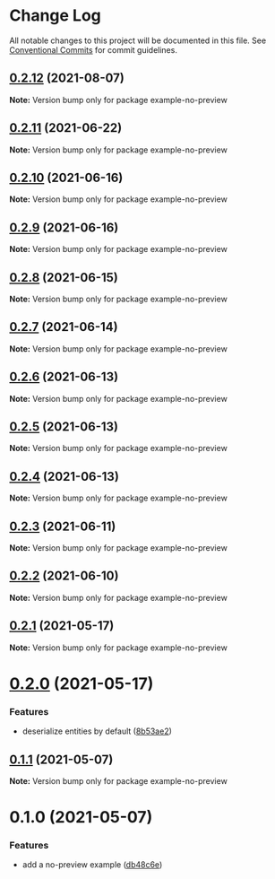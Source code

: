 # Change Log

All notable changes to this project will be documented in this file.
See [Conventional Commits](https://conventionalcommits.org) for commit guidelines.

## [0.2.12](https://github.com/chapter-three/next-drupal/compare/example-no-preview@0.2.11...example-no-preview@0.2.12) (2021-08-07)

**Note:** Version bump only for package example-no-preview





## [0.2.11](https://github.com/chapter-three/next-drupal/compare/example-no-preview@0.2.10...example-no-preview@0.2.11) (2021-06-22)

**Note:** Version bump only for package example-no-preview





## [0.2.10](https://github.com/chapter-three/next-drupal/compare/example-no-preview@0.2.9...example-no-preview@0.2.10) (2021-06-16)

**Note:** Version bump only for package example-no-preview





## [0.2.9](https://github.com/chapter-three/next-drupal/compare/example-no-preview@0.2.8...example-no-preview@0.2.9) (2021-06-16)

**Note:** Version bump only for package example-no-preview





## [0.2.8](https://github.com/chapter-three/next-drupal/compare/example-no-preview@0.2.7...example-no-preview@0.2.8) (2021-06-15)

**Note:** Version bump only for package example-no-preview





## [0.2.7](https://github.com/chapter-three/next-drupal/compare/example-no-preview@0.2.6...example-no-preview@0.2.7) (2021-06-14)

**Note:** Version bump only for package example-no-preview





## [0.2.6](https://github.com/chapter-three/next-drupal/compare/example-no-preview@0.2.5...example-no-preview@0.2.6) (2021-06-13)

**Note:** Version bump only for package example-no-preview





## [0.2.5](https://github.com/chapter-three/next-drupal/compare/example-no-preview@0.2.4...example-no-preview@0.2.5) (2021-06-13)

**Note:** Version bump only for package example-no-preview





## [0.2.4](https://github.com/chapter-three/next-drupal/compare/example-no-preview@0.2.3...example-no-preview@0.2.4) (2021-06-13)

**Note:** Version bump only for package example-no-preview





## [0.2.3](https://github.com/chapter-three/next-drupal/compare/example-no-preview@0.2.2...example-no-preview@0.2.3) (2021-06-11)

**Note:** Version bump only for package example-no-preview





## [0.2.2](https://github.com/arshad/next-drupal/compare/example-no-preview@0.2.1...example-no-preview@0.2.2) (2021-06-10)

**Note:** Version bump only for package example-no-preview





## [0.2.1](https://github.com/arshad/next-drupal/compare/example-no-preview@0.2.0...example-no-preview@0.2.1) (2021-05-17)

**Note:** Version bump only for package example-no-preview





# [0.2.0](https://github.com/arshad/next-drupal/compare/example-no-preview@0.1.1...example-no-preview@0.2.0) (2021-05-17)


### Features

* deserialize entities by default ([8b53ae2](https://github.com/arshad/next-drupal/commit/8b53ae222717b8983568194373be04903944a032))





## [0.1.1](https://github.com/arshad/next-drupal/compare/example-no-preview@0.1.0...example-no-preview@0.1.1) (2021-05-07)

**Note:** Version bump only for package example-no-preview





# 0.1.0 (2021-05-07)


### Features

* add a no-preview example ([db48c6e](https://github.com/arshad/next-drupal/commit/db48c6e90ae5100eafb25d3b5688b5ef8131c477))

